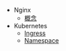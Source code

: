 * Nginx      
    * [概念](/component/nginx/concept.md)
* Kubernetes      
    * [Ingress](/component/kubernetes/Ingress.md)
    * [Namespace](/component/kubernetes/Namespace.md)

